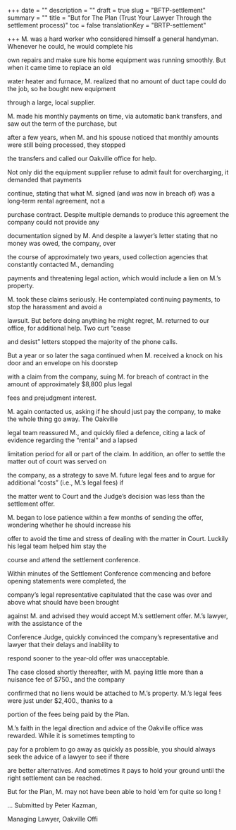 +++
date = ""
description = ""
draft = true
slug = "BFTP-settlement"
summary = ""
title = "But for The Plan (Trust Your Lawyer Through the settlement process)"
toc = false
translationKey = "BRTP-settlement"

+++
M. was a hard worker who considered himself a general handyman. Whenever he could, he would complete his

own repairs and make sure his home equipment was running smoothly. But when it came time to replace an old

water heater and furnace, M. realized that no amount of duct tape could do the job, so he bought new equipment

through a large, local supplier.

M. made his monthly payments on time, via automatic bank transfers, and saw out the term of the purchase, but

after a few years, when M. and his spouse noticed that monthly amounts were still being processed, they stopped

the transfers and called our Oakville office for help.

Not only did the equipment supplier refuse to admit fault for overcharging, it demanded that payments

continue, stating that what M. signed (and was now in breach of) was a long‐term rental agreement, not a

purchase contract. Despite multiple demands to produce this agreement the company could not provide any

documentation signed by M. And despite a lawyer’s letter stating that no money was owed, the company, over

the course of approximately two years, used collection agencies that constantly contacted M., demanding

payments and threatening legal action, which would include a lien on M.’s property.

M. took these claims seriously. He contemplated continuing payments, to stop the harassment and avoid a

lawsuit. But before doing anything he might regret, M. returned to our office, for additional help. Two curt “cease

and desist” letters stopped the majority of the phone calls.

But a year or so later the saga continued when M. received a knock on his door and an envelope on his doorstep

with a claim from the company, suing M. for breach of contract in the amount of approximately $8,800 plus legal

fees and prejudgment interest.

M. again contacted us, asking if he should just pay the company, to make the whole thing go away. The Oakville

legal team reassured M., and quickly filed a defence, citing a lack of evidence regarding the “rental” and a lapsed

limitation period for all or part of the claim. In addition, an offer to settle the matter out of court was served on

the company, as a strategy to save M. future legal fees and to argue for additional “costs” (i.e., M.’s legal fees) if

the matter went to Court and the Judge’s decision was less than the settlement offer.

M. began to lose patience within a few months of sending the offer, wondering whether he should increase his

offer to avoid the time and stress of dealing with the matter in Court. Luckily his legal team helped him stay the

course and attend the settlement conference.

Within minutes of the Settlement Conference commencing and before opening statements were completed, the

company’s legal representative capitulated that the case was over and above what should have been brought

against M. and advised they would accept M.’s settlement offer. M.’s lawyer, with the assistance of the

Conference Judge, quickly convinced the company’s representative and lawyer that their delays and inability to

respond sooner to the year‐old offer was unacceptable.

The case closed shortly thereafter, with M. paying little more than a nuisance fee of $750., and the company

confirmed that no liens would be attached to M.’s property. M.’s legal fees were just under $2,400., thanks to a

portion of the fees being paid by the Plan.

M.’s faith in the legal direction and advice of the Oakville office was rewarded. While it is sometimes tempting to

pay for a problem to go away as quickly as possible, you should always seek the advice of a lawyer to see if there

are better alternatives. And sometimes it pays to hold your ground until the right settlement can be reached.

But for the Plan, M. may not have been able to hold ‘em for quite so long !

... Submitted by Peter Kazman,

Managing Lawyer, Oakville Offi